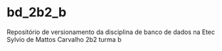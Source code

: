 # bd_2b2_b
Repositório de versionamento da disciplina de banco de dados na Etec Sylvio de Mattos Carvalho 2b2 turma b
